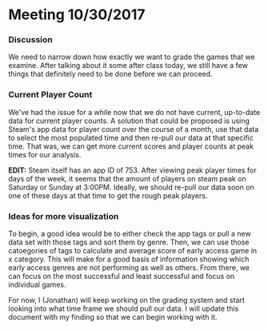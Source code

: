 Meeting 10/30/2017
======

### Discussion
We need to narrow down how exactly we want to grade the games that we examine. After talking about it some after class today, we still have a few things that definitely need to be done before we can proceed.

### Current Player Count
We've had the issue for a while now that we do not have current, up-to-date data for current player counts. A solution that could be proposed is using Steam's app data for player count over the course of a month, use that data to select the most populated time and then re-pull our data at that specific time. That was, we can get more current scores and player counts at peak times for our analysis. 

**EDIT:** Steam itself has an app ID of 753. After viewing peak player times for days of the week, it seems that the amount of players on steam peak on Saturday or Sunday at 3:00PM. Ideally, we should re-pull our data soon on one of these days at that time to get the rough peak players.

### Ideas for more visualization
To begin, a good idea would be to either check the app tags or pull a new data set with those tags and sort them by genre. Then, we can use those catoegories of tags to calculate and average score of early access game in x category. This will make for a good basis of information showing which early access genres are not performing as well as others. From there, we can focus on the most successful and least successful and focus on individual games.

For now, I (Jonathan) will keep working on the grading system and start looking into what time frame we should pull our data. I will update this document with my finding so that we can begin working with it.
